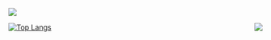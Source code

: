 ![](https://visitor-badge.glitch.me/badge?page_id=leoyim.readme)

<img align="right" src="https://github-readme-stats.vercel.app/api?username=leoyim&show_icons=true&icon_color=CE1D2D&text_color=718096&bg_color=ffffff&hide_title=true"/>

[![Top Langs](https://github-readme-stats.vercel.app/api/top-langs/?username=anuraghazra&layout=compact)](https://github.com/anuraghazra/github-readme-stats)
